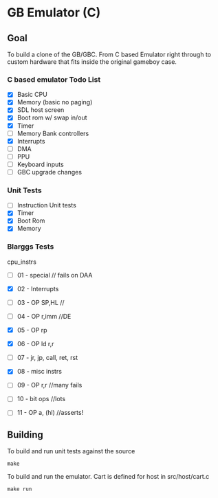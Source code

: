 # GB Emulator (C)

## Goal
To build a clone of the GB/GBC. From C based Emulator right through to custom
hardware that fits inside the original gameboy case.

### C based emulator Todo List
- [x] Basic CPU
- [x] Memory (basic no paging)
- [x] SDL host screen
- [x] Boot rom w/ swap in/out
- [x] Timer
- [ ] Memory Bank controllers
- [x] Interrupts
- [ ] DMA
- [ ] PPU
- [ ] Keyboard inputs
- [ ] GBC upgrade changes

### Unit Tests
- [ ] Instruction Unit tests
- [x] Timer
- [x] Boot Rom
- [x] Memory

### Blarggs Tests
cpu_instrs
- [ ] 01 - special // fails on DAA
- [x] 02 - Interrupts
- [ ] 03 - OP SP,HL //
- [ ] 04 - OP r,imm  //DE
- [x] 05 - OP rp
- [x] 06 - OP ld r,r
- [ ] 07 - jr, jp, call, ret, rst
- [x] 08 - misc instrs
- [ ] 09 - OP r,r //many fails
- [ ] 10 - bit ops  //lots
- [ ] 11 - OP a, (hl) //asserts!


## Building
To build and run unit tests against the source

```
make
```

To build and run the emulator. Cart is defined for host in src/host/cart.c
```
make run
```

